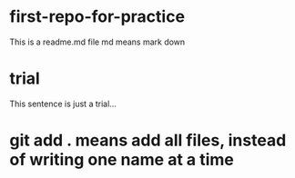 # first-repo-for-practice
This is a readme.md file
md means mark down

# trial
This sentence is just a trial...

# git add . means add all files, instead of writing one name at a time



